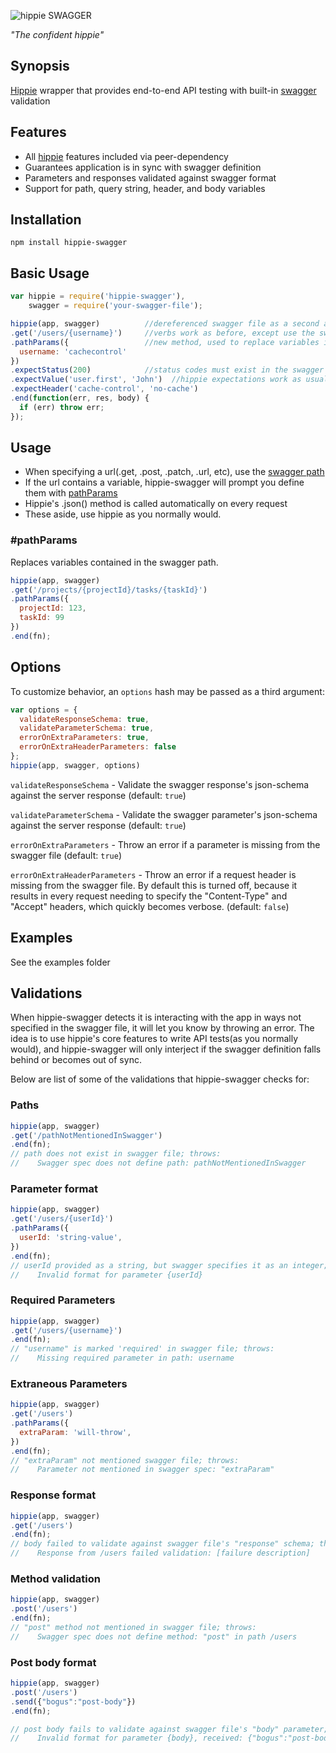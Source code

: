 ![hippie](http://i.imgur.com/ZEkuNZG.png) SWAGGER

_"The confident hippie"_

## Synopsis

[Hippie](https://github.com/vesln/hippie) wrapper that provides end-to-end API testing with built-in [swagger](http://swagger.io) validation

## Features

* All [hippie](https://github.com/vesln/hippie) features included via peer-dependency
* Guarantees application is in sync with swagger definition
* Parameters and responses validated against swagger format
* Support for path, query string, header, and body variables

## Installation

```
npm install hippie-swagger
```

## Basic Usage

```js
var hippie = require('hippie-swagger'),
    swagger = require('your-swagger-file');

hippie(app, swagger)          //dereferenced swagger file as a second argument
.get('/users/{username}')     //verbs work as before, except use the swagger path
.pathParams({                 //new method, used to replace variables in the path
  username: 'cachecontrol'
})
.expectStatus(200)            //status codes must exist in the swagger file
.expectValue('user.first', 'John')  //hippie expectations work as usual
.expectHeader('cache-control', 'no-cache')
.end(function(err, res, body) {
  if (err) throw err;
});
```

## Usage
* When specifying a url(.get, .post, .patch, .url, etc), use the [swagger path](http://swagger.io/specification/#pathsObject)
* If the url contains a variable, hippie-swagger will prompt you define them with [pathParams](#pathparams)
* Hippie's .json() method is called automatically on every request
* These aside, use hippie as you normally would.

### #pathParams
Replaces variables contained in the swagger path.

```js
hippie(app, swagger)
.get('/projects/{projectId}/tasks/{taskId}')
.pathParams({
  projectId: 123,
  taskId: 99
})
.end(fn);
```



## Options

To customize behavior, an ```options``` hash may be passed as a third argument:
```js
var options = {
  validateResponseSchema: true,
  validateParameterSchema: true,
  errorOnExtraParameters: true,
  errorOnExtraHeaderParameters: false
};
hippie(app, swagger, options)
```

```validateResponseSchema``` - Validate the swagger response's json-schema against the server response (default: ```true```)

```validateParameterSchema``` - Validate the swagger parameter's json-schema against the server response (default: ```true```)

```errorOnExtraParameters``` - Throw an error if a parameter is missing from the swagger file  (default: ```true```)

```errorOnExtraHeaderParameters``` - Throw an error if a request header is missing from the swagger file.  By default this is turned off, because it results in every request needing to specify the "Content-Type" and "Accept" headers, which quickly becomes verbose. (default: ```false```)


## Examples
See the examples folder

## Validations

When hippie-swagger detects it is interacting with the app in ways not specified in the swagger file, it will let you know by throwing an error.  The idea is to use hippie's core features to write API tests(as you normally would), and hippie-swagger will only interject if the swagger definition falls behind or becomes out of sync.

Below are list of some of the validations that hippie-swagger checks for:

### Paths
```js
hippie(app, swagger)
.get('/pathNotMentionedInSwagger')
.end(fn);
// path does not exist in swagger file; throws:
//    Swagger spec does not define path: pathNotMentionedInSwagger
```

### Parameter format
```js
hippie(app, swagger)
.get('/users/{userId}')
.pathParams({
  userId: 'string-value',
})
.end(fn);
// userId provided as a string, but swagger specifies it as an integer; throws:
//    Invalid format for parameter {userId}
```

### Required Parameters
```js
hippie(app, swagger)
.get('/users/{username}')
.end(fn);
// "username" is marked 'required' in swagger file; throws:
//    Missing required parameter in path: username
```

### Extraneous Parameters
```js
hippie(app, swagger)
.get('/users')
.pathParams({
  extraParam: 'will-throw',
})
.end(fn);
// "extraParam" not mentioned swagger file; throws:
//    Parameter not mentioned in swagger spec: "extraParam"
```

### Response format
```js
hippie(app, swagger)
.get('/users')
.end(fn);
// body failed to validate against swagger file's "response" schema; throws:
//    Response from /users failed validation: [failure description]
```

### Method validation
```js
hippie(app, swagger)
.post('/users')
.end(fn);
// "post" method not mentioned in swagger file; throws:
//    Swagger spec does not define method: "post" in path /users
```

### Post body format
```js
hippie(app, swagger)
.post('/users')
.send({"bogus":"post-body"})
.end(fn);

// post body fails to validate against swagger file's "body" parameter; throws:
//    Invalid format for parameter {body}, received: {"bogus":"post-body"}
```